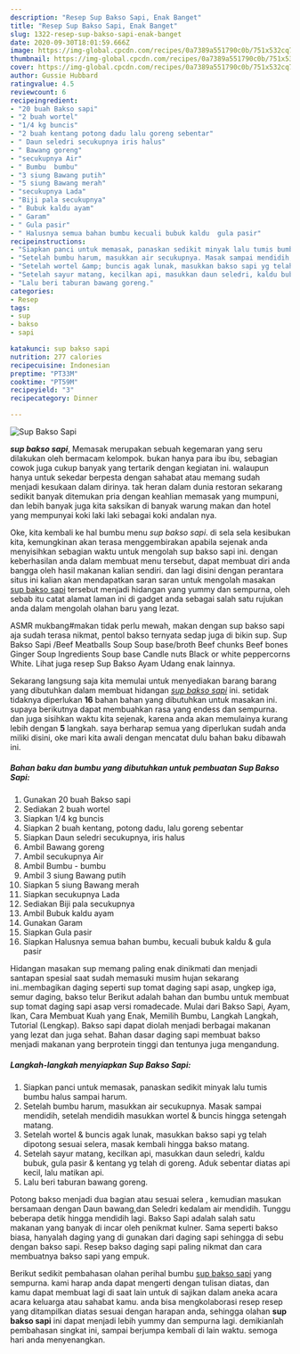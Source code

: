 ```yaml
---
description: "Resep Sup Bakso Sapi, Enak Banget"
title: "Resep Sup Bakso Sapi, Enak Banget"
slug: 1322-resep-sup-bakso-sapi-enak-banget
date: 2020-09-30T18:01:59.666Z
image: https://img-global.cpcdn.com/recipes/0a7389a551790c0b/751x532cq70/sup-bakso-sapi-foto-resep-utama.jpg
thumbnail: https://img-global.cpcdn.com/recipes/0a7389a551790c0b/751x532cq70/sup-bakso-sapi-foto-resep-utama.jpg
cover: https://img-global.cpcdn.com/recipes/0a7389a551790c0b/751x532cq70/sup-bakso-sapi-foto-resep-utama.jpg
author: Gussie Hubbard
ratingvalue: 4.5
reviewcount: 6
recipeingredient:
- "20 buah Bakso sapi"
- "2 buah wortel"
- "1/4 kg buncis"
- "2 buah kentang potong dadu lalu goreng sebentar"
- " Daun seledri secukupnya iris halus"
- " Bawang goreng"
- "secukupnya Air"
- " Bumbu  bumbu"
- "3 siung Bawang putih"
- "5 siung Bawang merah"
- "secukupnya Lada"
- "Biji pala secukupnya"
- " Bubuk kaldu ayam"
- " Garam"
- " Gula pasir"
- " Halusnya semua bahan bumbu kecuali bubuk kaldu  gula pasir"
recipeinstructions:
- "Siapkan panci untuk memasak, panaskan sedikit minyak lalu tumis bumbu halus sampai harum."
- "Setelah bumbu harum, masukkan air secukupnya. Masak sampai mendidih, setelah mendidih masukkan wortel &amp; buncis hingga setengah matang."
- "Setelah wortel &amp; buncis agak lunak, masukkan bakso sapi yg telah dipotong sesuai selera, masak kembali hingga bakso matang."
- "Setelah sayur matang, kecilkan api, masukkan daun seledri, kaldu bubuk, gula pasir &amp; kentang yg telah di goreng. Aduk sebentar diatas api kecil, lalu matikan api."
- "Lalu beri taburan bawang goreng."
categories:
- Resep
tags:
- sup
- bakso
- sapi

katakunci: sup bakso sapi 
nutrition: 277 calories
recipecuisine: Indonesian
preptime: "PT33M"
cooktime: "PT59M"
recipeyield: "3"
recipecategory: Dinner

---
```



![Sup Bakso Sapi](https://img-global.cpcdn.com/recipes/0a7389a551790c0b/751x532cq70/sup-bakso-sapi-foto-resep-utama.jpg)

<b><i>sup bakso sapi</i></b>, Memasak merupakan sebuah kegemaran yang seru dilakukan oleh bermacam kelompok. bukan hanya para ibu ibu, sebagian cowok juga cukup banyak yang tertarik dengan kegiatan ini. walaupun hanya untuk sekedar berpesta dengan sahabat atau memang sudah menjadi kesukaan dalam dirinya. tak heran dalam dunia restoran sekarang sedikit banyak ditemukan pria dengan keahlian memasak yang mumpuni, dan lebih banyak juga kita saksikan di banyak warung makan dan hotel yang mempunyai koki laki laki sebagai koki andalan nya.

Oke, kita kembali ke hal bumbu menu <i>sup bakso sapi</i>. di sela sela kesibukan kita, kemungkinan akan terasa menggembirakan apabila sejenak anda menyisihkan sebagian waktu untuk mengolah sup bakso sapi ini. dengan keberhasilan anda dalam membuat menu tersebut, dapat membuat diri anda bangga oleh hasil makanan kalian sendiri. dan lagi disini dengan perantara situs ini kalian akan mendapatkan saran saran untuk mengolah masakan <u>sup bakso sapi</u> tersebut menjadi hidangan yang yummy dan sempurna, oleh sebab itu catat alamat laman ini di gadget anda sebagai salah satu rujukan anda dalam mengolah olahan baru yang lezat.

ASMR mukbang#makan tidak perlu mewah, makan dengan sup bakso sapi aja sudah terasa nikmat, pentol bakso ternyata sedap juga di bikin sup. Sup Bakso Sapi /Beef Meatballs Soup Soup base/broth Beef chunks Beef bones Ginger Soup Ingredients Soup base Candle nuts Black or white peppercorns White. Lihat juga resep Sup Bakso Ayam Udang enak lainnya.


Sekarang langsung saja kita memulai untuk menyediakan barang barang yang dibutuhkan dalam membuat hidangan <u><i>sup bakso sapi</i></u> ini. setidak tidaknya diperlukan <b>16</b> bahan bahan yang dibutuhkan untuk masakan ini. supaya berikutnya dapat membuahkan rasa yang endess dan sempurna. dan juga sisihkan waktu kita sejenak, karena anda akan memulainya kurang lebih dengan <b>5</b> langkah. saya berharap semua yang diperlukan sudah anda miliki disini, oke mari kita awali dengan mencatat dulu bahan baku dibawah ini.

<!--inarticleads1-->

##### Bahan baku dan bumbu yang dibutuhkan untuk pembuatan Sup Bakso Sapi:

1. Gunakan 20 buah Bakso sapi
1. Sediakan 2 buah wortel
1. Siapkan 1/4 kg buncis
1. Siapkan 2 buah kentang, potong dadu, lalu goreng sebentar
1. Siapkan  Daun seledri secukupnya, iris halus
1. Ambil  Bawang goreng
1. Ambil secukupnya Air
1. Ambil  Bumbu - bumbu
1. Ambil 3 siung Bawang putih
1. Siapkan 5 siung Bawang merah
1. Siapkan secukupnya Lada
1. Sediakan Biji pala secukupnya
1. Ambil  Bubuk kaldu ayam
1. Gunakan  Garam
1. Siapkan  Gula pasir
1. Siapkan  Halusnya semua bahan bumbu, kecuali bubuk kaldu &amp; gula pasir


Hidangan masakan sup memang paling enak dinikmati dan menjadi santapan spesial saat sudah memasuki musim hujan sekarang ini..membagikan daging seperti sup tomat daging sapi asap, ungkep iga, semur daging, bakso telur Berikut adalah bahan dan bumbu untuk membuat sup tomat daging sapi asap versi romadecade. Mulai dari Bakso Sapi, Ayam, Ikan, Cara Membuat Kuah yang Enak, Memilih Bumbu, Langkah Langkah, Tutorial (Lengkap). Bakso sapi dapat diolah menjadi berbagai makanan yang lezat dan juga sehat. Bahan dasar daging sapi membuat bakso menjadi makanan yang berprotein tinggi dan tentunya juga mengandung. 

<!--inarticleads2-->

##### Langkah-langkah menyiapkan Sup Bakso Sapi:

1. Siapkan panci untuk memasak, panaskan sedikit minyak lalu tumis bumbu halus sampai harum.
1. Setelah bumbu harum, masukkan air secukupnya. Masak sampai mendidih, setelah mendidih masukkan wortel &amp; buncis hingga setengah matang.
1. Setelah wortel &amp; buncis agak lunak, masukkan bakso sapi yg telah dipotong sesuai selera, masak kembali hingga bakso matang.
1. Setelah sayur matang, kecilkan api, masukkan daun seledri, kaldu bubuk, gula pasir &amp; kentang yg telah di goreng. Aduk sebentar diatas api kecil, lalu matikan api.
1. Lalu beri taburan bawang goreng.


Potong bakso menjadi dua bagian atau sesuai selera , kemudian masukan bersamaan dengan Daun bawang,dan Seledri kedalam air mendidih. Tunggu beberapa detik hingga mendidih lagi. Bakso Sapi adalah salah satu makanan yang banyak di incar oleh penikmat kulner. Sama seperti bakso biasa, hanyalah daging yang di gunakan dari daging sapi sehingga di sebu dengan bakso sapi. Resep bakso daging sapi paling nikmat dan cara membuatnya bakso sapi yang empuk. 

Berikut sedikit pembahasan olahan perihal bumbu <u>sup bakso sapi</u> yang sempurna. kami harap anda dapat mengerti dengan tulisan diatas, dan kamu dapat membuat lagi di saat lain untuk di sajikan dalam aneka acara acara keluarga atau sahabat kamu. anda bisa mengkolaborasi resep resep yang ditampilkan diatas sesuai dengan harapan anda, sehingga olahan <b>sup bakso sapi</b> ini dapat menjadi lebih yummy dan sempurna lagi. demikianlah pembahasan singkat ini, sampai berjumpa kembali di lain waktu. semoga hari anda menyenangkan.
